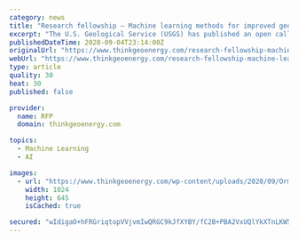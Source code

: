 ```yaml
---
category: news
title: "Research fellowship – Machine learning methods for improved geothermal energy assessments"
excerpt: "The U.S. Geological Service (USGS) has published an open call under the Mendenhall Research Fellowship Program – S50. Machine learning methods for development of improved geothe"
publishedDateTime: 2020-09-04T23:14:00Z
originalUrl: "https://www.thinkgeoenergy.com/research-fellowship-machine-learning-methods-for-improved-geothermal-energy-assessments/"
webUrl: "https://www.thinkgeoenergy.com/research-fellowship-machine-learning-methods-for-improved-geothermal-energy-assessments/"
type: article
quality: 30
heat: 30
published: false

provider:
  name: RFP
  domain: thinkgeoenergy.com

topics:
  - Machine Learning
  - AI

images:
  - url: "https://www.thinkgeoenergy.com/wp-content/uploads/2020/09/Ormat_flowtests_MammothLakes_California_BLM.jpg"
    width: 1024
    height: 645
    isCached: true

secured: "wIdigaO+hFRGriqtopVVjvmIwQRGC9kJfXYBY/fC2B+PBA2VxUQlYkXTnLKW5x8NhCIQgi2iNB50v9jgN2HDPqQDttZ7H2Rm9wZmh21vV3b/7EMBg6wP/UEklrzC56xwN9095GRsVXPAD9gbmbFVoIMRHJo9qe33z5Br4M2c/00ck1EW8sYuPpHHJlW+ISMIHE1Izxl0fRJlqD28wEXpvV+jV9Ta+fqqVwVt+0ev9BXJymOL7uk3MbPW+vUq3UArboESEPgizXNXullE9YRvgzl7BQpvX9lcTPqLmcuiOWyKhYRqX/dwe6UpGmzyKdkg37TLxWSYMYbBDebP2VQA/TRnHJ8CJ4n3G5pGEIXiLUk=;XCqTPGMwGOxK5InXHeb+6Q=="
---
```



